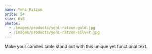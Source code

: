 ```yaml
---
name: Yehi Ratzon
price: 54
size: 6x8
photos: 
  - /images/products/yehi-ratzon-gold.jpg
  - /images/products/yehi-ratzon-silver.jpg
---
```


Make your candles table stand out with this unique yet functional text.
